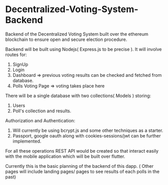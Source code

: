 # Decentralized-Voting-System-Backend
Backend of the Decentralized Voting System built over the ethereum blockchain to ensure open and secure election procedure.

Backend will be built using Nodejs( Express.js to be precise ). It will involve routes for:
1) SignUp
2) Login
3) Dashboard => previous voting results can be checked and fetched from database.
4) Polls Voting Page => voting takes place here

There will be a single database with two collections( Models ) storing:
1) Users
2) Poll's collection and results.

Authorization and Authentication:
1) Will currently be using bcrypt.js and some other techniques as a starter.
2) Passport, google oauth along with cookies-sessions/jwt can be further implemented.

For all these operations REST API would be created so that interact easily with the mobile application which will be built over flutter.

Currently this is the basic planning of the backend of this dapp. ( Other pages will include landing pages/ pages to see results of each polls in the past)
